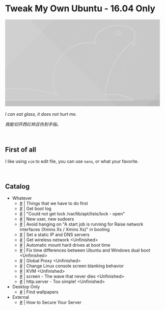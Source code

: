 # Tweak My Own Ubuntu - 16.04 Only

![](./Beaver_Wallpaper_Grey_4096x2304.png?raw=true)

*I can eat glass, it does not hurt me.*

*我能切开西红柿且伤到手指。*

<br/>

## First of all

I like using ```vim``` to edit file, you can use ```nano```, or what your favorite.

<br/>

## Catalog

- Whatever
  - [#](./whatever/things-that-we-have-to-do-first.md) | Things that we have to do first
  - [#](./whatever/get-boot-log.md) | Get boot log
  - [#](./whatever/could-not-get-lock-varlibaptlistslock---open.md) | "Could not get lock /var/lib/apt/lists/lock - open"
  - [#](./whatever/new-user-new-sudoers.md) | New user, new sudoers
  - [#](./whatever/avoid-hanging-on-a-start-job-is-running-for-raise-network-interfaces-xmins-xs--xmins-xs-in-booting.md) | Avoid hanging on "A start job is running for Raise network interfaces (Xmins Xs / Xmins Xs)" in booting
  - [#](./whatever/set-a-static-ip-and-dns-servers.md) | Set a static IP and DNS servers
  - [#](./whatever/get-wireless-network.md) | Get wireless network \<Unfinished\>
  - [#](./whatever/automatic-mount-hard-drives-at-boot-time.md) | Automatic mount hard drives at boot time
  - [#](./whatever/fix-time-differences-between-ubuntu-and-windows-dual-boot.md) | Fix time differences between Ubuntu and Windows dual boot \<Unfinished\>
  - [#](./whatever/global-proxy.md) | Global Proxy \<Unfinished\>
  - [#](./whatever/change-linux-console-screen-blanking-behavior.md) | Change Linux console screen blanking behavior
  - [#](./whatever/kvm.md) | KVM \<Unfinished\>
  - [#](./whatever/screen---the-wave-that-never-dies.md) | screen - The wave that never dies \<Unfinished\>
  - [#](./whatever/httpserver---too-simple.md) | http.server - Too simple! \<Unfinished\>
- Desktop Only
  - [#](./desktop-only/find-wallpapers.md) | Find wallpapers
- External
  - [#](https://www.linode.com/docs/security/securing-your-server/) | How to Secure Your Server
